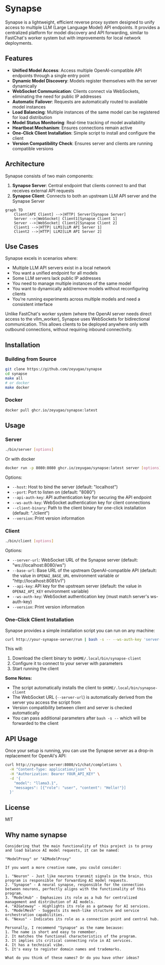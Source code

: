 # Synapse

Synapse is a lightweight, efficient reverse proxy system designed to unify access to multiple LLM (Large Language Model) API endpoints. It provides a centralized platform for model discovery and API forwarding, similar to FastChat's worker system but with improvements for local network deployments.

## Features

- **Unified Model Access**: Access multiple OpenAI-compatible API endpoints through a single entry point
- **Dynamic Model Discovery**: Models register themselves with the server dynamically
- **WebSocket Communication**: Clients connect via WebSockets, eliminating the need for public IP addresses
- **Automatic Failover**: Requests are automatically routed to available model instances
- **Load Balancing**: Multiple instances of the same model can be registered for load distribution
- **Model Status Monitoring**: Real-time tracking of model availability
- **Heartbeat Mechanism**: Ensures connections remain active
- **One-Click Client Installation**: Simple script to install and configure the client
- **Version Compatibility Check**: Ensures server and clients are running compatible versions

## Architecture

Synapse consists of two main components:

1. **Synapse Server**: Central endpoint that clients connect to and that receives external API requests
2. **Synapse Client**: Connects to both an upstream LLM API server and the Synapse Server

```mermaid
graph TD
    Client[API Client] -->|HTTP| Server[Synapse Server]
    Server -->|WebSocket| Client1[Synapse Client 1]
    Server -->|WebSocket| Client2[Synapse Client 2]
    Client1 -->|HTTP| LLM1[LLM API Server 1]
    Client2 -->|HTTP| LLM2[LLM API Server 2]
```

## Use Cases

Synapse excels in scenarios where:

- Multiple LLM API servers exist in a local network
- You want a unified endpoint for all models
- Some LLM servers lack public IP addresses
- You need to manage multiple instances of the same model
- You want to dynamically add/remove models without reconfiguring clients
- You're running experiments across multiple models and need a consistent interface

Unlike FastChat's worker system (where the OpenAI server needs direct access to the vllm_worker), Synapse uses WebSockets for bidirectional communication. This allows clients to be deployed anywhere only with outbound connections, without requiring inbound connectivity.

## Installation

### Building from Source

```bash
git clone https://github.com/zeyugao/synapse
cd synapse
make all
# or docker
make docker
```

### Docker

```bash
docker pull ghcr.io/zeyugao/synapse:latest
```

## Usage

### Server

```bash
./bin/server [options]
```

Or with docker

```bash
docker run -p 8080:8080 ghcr.io/zeyugao/synapse:latest server [options]
```

Options:
- `--host`: Host to bind the server (default: "localhost")
- `--port`: Port to listen on (default: "8080")
- `--api-auth-key`: API authentication key for securing the API endpoint
- `--ws-auth-key`: WebSocket authentication key for client connections
- `--client-binary`: Path to the client binary for one-click installation (default: "./client")
- `--version`: Print version information



### Client

```bash
./bin/client [options]
```

Options:
- `--server-url`: WebSocket URL of the Synapse server (default: "ws://localhost:8080/ws")
- `--base-url`: Base URL of the upstream OpenAI-compatible API (default: the value in `OPENAI_BASE_URL` environment variable or "http://localhost:8081/v1")
- `--api-key`: API key for the upstream server (default: the value in `OPENAI_API_KEY` environment variable)
- `--ws-auth-key`: WebSocket authentication key (must match server's ws-auth-key)
- `--version`: Print version information

### One-Click Client Installation

Synapse provides a simple installation script you can run on any machine:

```bash
curl http://your-synapse-server/run | bash -s -- --ws-auth-key 'server-ws-auth-key' --base-url "http://127.0.0.1:8081/v1"  --api-key "sk-123456"
```

This will:
1. Download the client binary to `$HOME/.local/bin/synapse-client`
2. Configure it to connect to your server with parameters
3. Start running the client

**Some Notes:**
- The script automatically installs the client to `$HOME/.local/bin/synapse-client`
- The WebSocket URL (`--server-url`) is automatically derived from the server you access the script from
- Version compatibility between client and server is checked automatically
- You can pass additional parameters after `bash -s --` which will be forwarded to the client

## API Usage

Once your setup is running, you can use the Synapse server as a drop-in replacement for OpenAI's API:

```bash
curl http://synapse-server:8080/v1/chat/completions \
  -H "Content-Type: application/json" \
  -H "Authorization: Bearer YOUR_API_KEY" \
  -d '{
    "model": "llama3.1",
    "messages": [{"role": "user", "content": "Hello!"}]
  }'
```

## License

MIT

## Why name synapse

```
Considering that the main functionality of this project is to proxy and load balance AI model requests, it can be named:

"ModelProxy" or "AIModelProxy"

If you want a more creative name, you could consider:

1. "Neuron" - Just like neurons transmit signals in the brain, this program is responsible for forwarding AI model requests.
2. "Synapse" - A neural synapse, responsible for the connection between neurons, perfectly aligns with the functionality of this program.
3. "ModelHub" - Emphasizes its role as a hub for centralized management and distribution of AI models.
4. "AIGateway" - Highlights its role as a gateway for AI services.
5. "ModelMesh" - Suggests its mesh-like structure and service orchestration capabilities.
6. "Nexus" - Indicates its role as a connection point and central hub.

Personally, I recommend "Synapse" as the name because:
1. The name is short and easy to remember.
2. It matches the functional characteristics of the program.
3. It implies its critical connecting role in AI services.
4. It has a technical vibe.
5. It's easy to register domain names and trademarks.

What do you think of these names? Or do you have other ideas?
```
